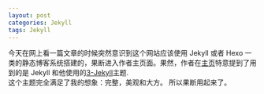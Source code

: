 ```yaml
---
layout: post
categories: Jekyll
tags: Jekyll
---
```


今天在网上看一篇文章的时候突然意识到这个网站应该使用 Jekyll 或者 Hexo 一类的静态博客系统搭建的，果断进入作者主页面。果然，作者在[主页](http://yansu.org)特意提到了用到的是 Jekyll 和他使用的[3-Jekyll](https://github.com/P233/3-Jekyll)主题.  
这个主题完全满足了我的想象：完整，美观和大方。 
所以果断用起来了。


